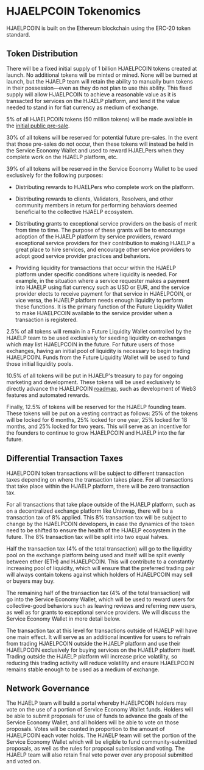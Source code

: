 # HJAELPCOIN Tokenomics

HJAELPCOIN is built on the Ethereum blockchain using the ERC-20 token standard.

## Token Distribution

There will be a fixed initial supply of 1 billion HJAELPCOIN tokens created at launch. No additional tokens will be minted or mined. None will be burned at launch, but the HJAELP team will retain the ability to manually burn tokens in their possession—even as they do not plan to use this ability. This fixed supply will allow HJAELPCOIN to achieve a reasonable value as it is transacted for services on the HJAELP platform, and lend it the value needed to stand in for fiat currency as medium of exchange.

5% of all HJAELPCOIN tokens (50 million tokens) will be made available in the [initial public pre-sale](https://hjaelpcoin.com). 

30% of all tokens will be reserved for potential future pre-sales. In the event that those pre-sales do not occur, then these tokens will instead be held in the Service Economy Wallet and used to reward HJAELPers when they complete work on the HJAELP platform, etc.

39% of all tokens will be reserved in the Service Economy Wallet to be used exclusively for the following purposes:

- Distributing rewards to HJAELPers who complete work on the platform.

- Distributing rewards to clients, Validators, Resolvers, and other community members in return for performing behaviors deemed beneficial to the collective HJAELP ecosystem.

- Distributing grants to exceptional service providers on the basis of merit from time to time. The purpose of these grants will be to encourage adoption of the HJAELP platform by service providers, reward exceptional service providers for their contribution to making HJAELP a great place to hire services, and encourage other service providers to adopt good service provider practices and behaviors.

- Providing liquidity for transactions that occur within the HJAELP platform under specific conditions where liquidity is needed. For example, in the situation where a service requester makes a payment into HJAELP using fiat currency such as USD or EUR, and the service provider elects to receive payment for that service in HJAELPCOIN, or vice versa, the HJAELP platform needs enough liquidity to perform these functions. It is the primary function of the Future Liquidity Wallet to make HJAELPCOIN available to the service provider when a transaction is registered.

2.5% of all tokens will remain in a Future Liquidity Wallet controlled by the HJAELP team to be used exclusively for seeding liquidity on exchanges which may list HJAELPCOIN in the future. For future users of those exchanges, having an initial pool of liquidity is necessary to begin trading HJAELPCOIN. Funds from the Future Liquidity Wallet will be used to fund those initial liquidity pools.

10.5% of all tokens will be put in HJAELP's treasury to pay for ongoing marketing and development. These tokens will be used exclusively to directly advance the HJAELPCOIN [roadmap](../roadmap.md), such as development of Web3 features and automated rewards.

Finally, 12.5% of tokens will be reserved for the HJAELP founding team. These tokens will be put on a vesting contract as follows: 25% of the tokens will be locked for 6 months, 25% locked for one year, 25% locked for 18 months, and 25% locked for two years. This will serve as an incentive for the founders to continue to grow HJAELPCOIN and HJAELP into the far future.

## Differential Transaction Taxes

HJAELPCOIN token transactions will be subject to different transaction taxes depending on where the transaction takes place. For all transactions that take place within the HJAELP platform, there will be zero transaction tax.

For all transactions that take place outside of the HJAELP platform, such as on a decentralized exchange platform like Uniswap, there will be a transaction tax of 8% applied. This 8% transaction tax will be subject to change by the HJAELPCOIN developers, in case the dynamics of the token need to be shifted to ensure the health of the HJAELP ecosystem in the future. The 8% transaction tax will be split into two equal halves. 

Half the transaction tax (4% of the total transaction) will go to the liquidity pool on the exchange platform being used and itself will be split evenly between ether (ETH) and HJAELPCOIN. This will contribute to a constantly increasing pool of liquidity, which will ensure that the preferred trading pair will always contain tokens against which holders of HJAELPCOIN may sell or buyers may buy.

The remaining half of the transaction tax (4% of the total transaction) will go into the Service Economy Wallet, which will be used to reward users for collective-good behaviors such as leaving reviews and referring new users, as well as for grants to exceptional service providers. We will discuss the Service Economy Wallet in more detail below.

The transaction tax at this level for transactions outside of HJAELP will have one main effect. It will serve as an additional incentive for users to refrain from trading HJAELPCOIN outside the HJAELP platform and use their HJAELPCOIN exclusively for buying services on the HJAELP platform itself. Trading outside the HJAELP platform will increase price volatility, so reducing this trading activity will reduce volatility and ensure HJAELPCOIN remains stable enough to be used as a medium of exchange. 

## Network Governance

The HJAELP team will build a portal whereby HJAELPCOIN holders may vote on the use of a portion of Service Economy Wallet funds. Holders will be able to submit proposals for use of funds to advance the goals of the Service Economy Wallet, and all holders will be able to vote on those proposals. Votes will be counted in proportion to the amount of HJAELPCOIN each voter holds. The HJAELP team will set the portion of the Service Economy Wallet which will be eligible to fund community-submitted proposals, as well as the rules for proposal submission and voting. The HJAELP team will also retain final veto power over any proposal submitted and voted on.